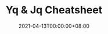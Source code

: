 ---
title: Yq & Jq Cheatsheet
date: "2021-04-13T00:00:00+08:00"
cover: "images/cover-kubernetes-resources.png"
tags: 
  - yq
  - jq
  - json
  - yaml
  - processor
  - cheatsheet
keywords: 
  - yq
  - jq
  - json
  - yaml
  - processor
  - cheatsheet
description: ""
showFullContent: false
readingTime: false
---